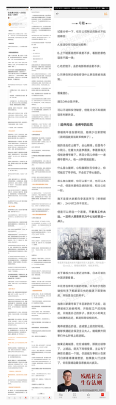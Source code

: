 ![](../../images/2017年06月/GX0606住处离公司近一点好还是远一点好？.jpg)
![](../../images/2017年06月/GX0606住处离公司近一点好还是远一点好？2.jpg)
![](../../images/2017年06月/GX0606住处离公司近一点好还是远一点好？3.jpg)
